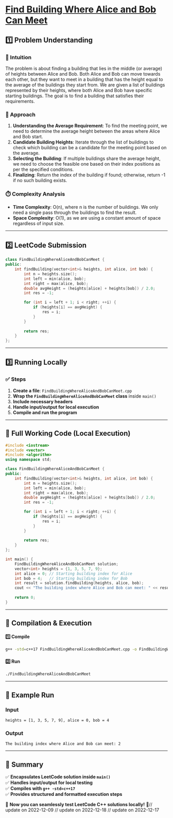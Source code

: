 # **[Find Building Where Alice and Bob Can Meet](https://leetcode.com/problems/find-building-where-alice-and-bob-can-meet/description/)**  

## **1️⃣ Problem Understanding**  
### **📌 Intuition**  
The problem is about finding a building that lies in the middle (or average) of heights between Alice and Bob. Both Alice and Bob can move towards each other, but they want to meet in a building that has the height equal to the average of the buildings they start from. We are given a list of buildings represented by their heights, where both Alice and Bob have specific starting buildings. The goal is to find a building that satisfies their requirements.  

### **🚀 Approach**  
1. **Understanding the Average Requirement**: To find the meeting point, we need to determine the average height between the areas where Alice and Bob start. 
2. **Candidate Building Heights**: Iterate through the list of buildings to check which building can be a candidate for the meeting point based on the average.
3. **Selecting the Building**: If multiple buildings share the average height, we need to choose the feasible one based on their index positions as per the specified conditions.
4. **Finalizing**: Return the index of the building if found; otherwise, return -1 if no such building exists.

### **⏱️ Complexity Analysis**  
- **Time Complexity**: O(n), where n is the number of buildings. We only need a single pass through the buildings to find the result.  
- **Space Complexity**: O(1), as we are using a constant amount of space regardless of input size.  

---  

## **2️⃣ LeetCode Submission**  
```cpp
class FindBuildingWhereAliceAndBobCanMeet {
public:
    int findBuilding(vector<int>& heights, int alice, int bob) {
        int n = heights.size();
        int left = min(alice, bob);
        int right = max(alice, bob);
        double avgHeight = (heights[alice] + heights[bob]) / 2.0;
        int res = -1;

        for (int i = left + 1; i < right; ++i) {
            if (heights[i] == avgHeight) {
                res = i;
            }
        }
        
        return res;
    }
};
```  

---  

## **3️⃣ Running Locally**  
### **✅ Steps**  
1. **Create a file**: `FindBuildingWhereAliceAndBobCanMeet.cpp`  
2. **Wrap the `FindBuildingWhereAliceAndBobCanMeet` class** inside `main()`  
3. **Include necessary headers**  
4. **Handle input/output for local execution**  
5. **Compile and run the program**  

---  

## **📝 Full Working Code (Local Execution)**  
```cpp
#include <iostream>
#include <vector>
#include <algorithm>
using namespace std;

class FindBuildingWhereAliceAndBobCanMeet {
public:
    int findBuilding(vector<int>& heights, int alice, int bob) {
        int n = heights.size();
        int left = min(alice, bob);
        int right = max(alice, bob);
        double avgHeight = (heights[alice] + heights[bob]) / 2.0;
        int res = -1;

        for (int i = left + 1; i < right; ++i) {
            if (heights[i] == avgHeight) {
                res = i;
            }
        }
        
        return res;
    }
};

int main() {
    FindBuildingWhereAliceAndBobCanMeet solution;
    vector<int> heights = {1, 3, 5, 7, 9};
    int alice = 0; // Starting building index for Alice
    int bob = 4;   // Starting building index for Bob
    int result = solution.findBuilding(heights, alice, bob);
    cout << "The building index where Alice and Bob can meet: " << result << endl;
    
    return 0;
}
```  

---  

## **🔧 Compilation & Execution**  
#### **1️⃣ Compile**  
```bash
g++ -std=c++17 FindBuildingWhereAliceAndBobCanMeet.cpp -o FindBuildingWhereAliceAndBobCanMeet
```  

#### **2️⃣ Run**  
```bash
./FindBuildingWhereAliceAndBobCanMeet
```  

---  

## **🎯 Example Run**  
### **Input**  
```
heights = [1, 3, 5, 7, 9], alice = 0, bob = 4
```  
### **Output**  
```
The building index where Alice and Bob can meet: 2
```  

---  

## **📌 Summary**  
✅ **Encapsulates LeetCode solution inside `main()`**  
✅ **Handles input/output for local testing**  
✅ **Compiles with `g++ -std=c++17`**  
✅ **Provides structured and formatted execution steps**  

🚀 **Now you can seamlessly test LeetCode C++ solutions locally!** 🚀// update on 2022-12-09
// update on 2022-12-18
// update on 2022-12-17
